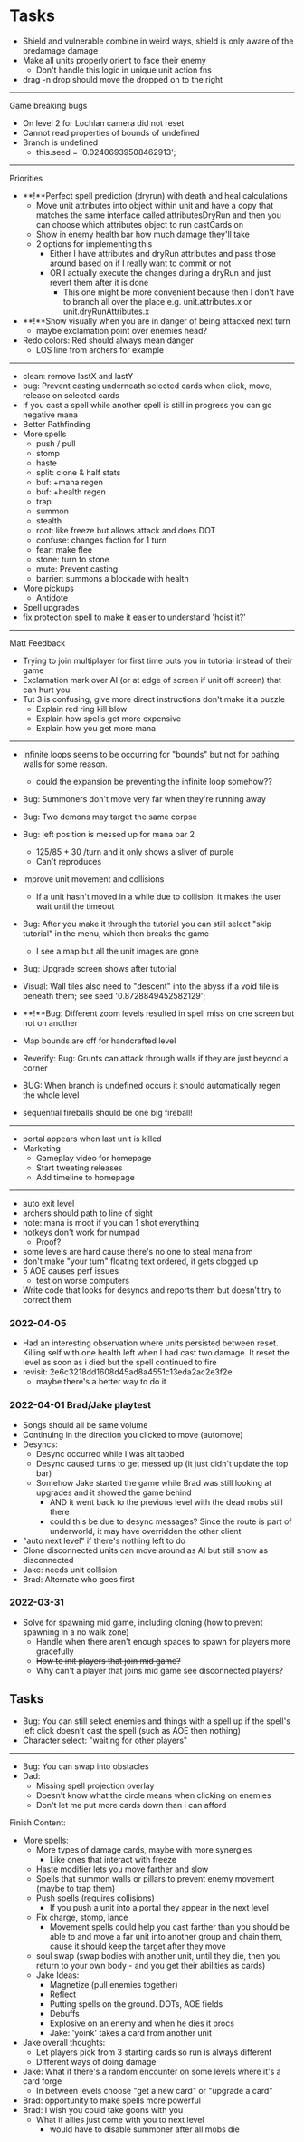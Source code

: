 # Tasks
- Shield and vulnerable combine in weird ways, shield is only aware of the predamage damage
- Make all units properly orient to face their enemy
    - Don't handle this logic in unique unit action fns
- drag -n drop should move the dropped on to the right
---
Game breaking bugs
- On level 2 for Lochlan camera did not reset
- Cannot read properties of bounds of undefined
- Branch is undefined
    - this.seed = '0.02406939508462913';
---
Priorities
- **!**Perfect spell prediction (dryrun) with death and heal calculations
    - Move unit attributes into object within unit and have a copy
    that matches the same interface called attributesDryRun and then you can
    choose which attributes object to run castCards on
    - Show in enemy health bar how much damage they'll take
    - 2 options for implementing this
        - Either I have attributes and dryRun attributes and pass those around
        based on if I really want to commit or not
        - OR I actually execute the changes during a dryRun and just revert
        them after it is done
            - This one might be more convenient because then I don't have
            to branch all over the place e.g. unit.attributes.x or
            unit.dryRunAttributes.x
- **!**Show visually when you are in danger of being attacked next turn
    - maybe exclamation point over enemies head?
- Redo colors: Red should always mean danger
    - LOS line from archers for example
---
- clean: remove lastX and lastY
- bug: Prevent casting underneath selected cards when click, move, release on selected cards
- If you cast a spell while another spell is still in progress you can go negative mana
- Better Pathfinding
- More spells
    - push / pull
    - stomp
    - haste
    - split: clone & half stats
    - buf: +mana regen
    - buf: +health regen
    - trap
    - summon
    - stealth
    - root: like freeze but allows attack and does DOT
    - confuse: changes faction for 1 turn
    - fear: make flee
    - stone: turn to stone
    - mute: Prevent casting
    - barrier: summons a blockade with health
- More pickups
    - Antidote
- Spell upgrades
- fix protection spell to make it easier to understand 'hoist it?'
---
Matt Feedback
- Trying to join multiplayer for first time puts you in tutorial instead of their game
- Exclamation mark over AI (or at edge of screen if unit off screen) that can hurt you.
- Tut 3 is confusing, give more direct instructions don't make it a puzzle
    - Explain red ring kill blow
    - Explain how spells get more expensive
    - Explain how you get more mana
---
- Infinite loops seems to be occurring for "bounds" but not for pathing walls for some reason.
    - could the expansion be preventing the infinite loop somehow??
- Bug: Summoners don't move very far when they're running away
- Bug: Two demons may target the same corpse
- Bug: left position is messed up for mana bar 2
    - 125/85 + 30 /turn and it only shows a sliver of purple
    - Can't reproduces
- Improve unit movement and collisions
    - If a unit hasn't moved in a while due to collision, it makes the user wait until the timeout
- Bug: After you make it through the tutorial you can still select "skip tutorial" in the menu, which then breaks the game
    - I see a map but all the unit images are gone
- Bug: Upgrade screen shows after tutorial
- Visual: Wall tiles also need to "descent" into the abyss if a void tile is beneath them; see seed '0.8728849452582129';
- **!**Bug: Different zoom levels resulted in spell miss on one screen but not on another

- Map bounds are off for handcrafted level
- Reverify: Bug: Grunts can attack through walls if they are just beyond a corner
- BUG: When branch is undefined occurs it should automatically regen the whole level
- sequential fireballs should be one big fireball!
---

- portal appears when last unit is killed
- Marketing
    - Gameplay video for homepage
    - Start tweeting releases
    - Add timeline to homepage

---
- auto exit level
- archers should path to line of sight
- note: mana is moot if you can 1 shot everything
- hotkeys don't work for numpad
    - Proof?
- some levels are hard cause there's no one to steal mana from
- don't make "your turn" floating text ordered, it gets clogged up
- 5 AOE causes perf issues
    - test on worse computers
- Write code that looks for desyncs and reports them but doesn't try to correct them
### 2022-04-05
- Had an interesting observation where units persisted between reset.  Killing self with one health left when I had cast two damage.
    It reset the level  as soon as i died but the spell continued to fire
- revisit: 2e6c3218dd1608d45ad8a4551c13eda2ac2e3f2e 
    - maybe there's a better way to do it
### 2022-04-01 Brad/Jake playtest
- Songs should all be same volume
- Continuing in the direction you clicked to move (automove)
- Desyncs:
    - Desync occurred while I was alt tabbed
    - Desync caused turns to get messed up (it just didn't update the top bar)
    - Somehow Jake started the game while Brad was still looking at upgrades and it showed the game behind
        - AND it went back to the previous level with the dead mobs still there
        - could this be due to desync messages? Since the route is part of underworld, it may have overridden the other client
- "auto next level" if there's nothing left to do
- Clone disconnected units can move around as AI but still show as disconnected
- Jake: needs unit collision
- Brad: Alternate who goes first

### 2022-03-31
- Solve for spawning mid game, including cloning (how to prevent spawning in a no walk zone)
    - Handle when there aren't enough spaces to spawn for players more gracefully
    - ~~How to init players that join mid game?~~
    - Why can't a player that joins mid game see disconnected players?
## Tasks
- Bug: You can still select enemies and things with a spell up if the spell's left click doesn't cast the spell (such as AOE then nothing)
- Character select: "waiting  for other players"
---
- Bug: You can swap into obstacles
- Dad:
    - Missing spell projection overlay
    - Doesn't know what the circle means when clicking on enemies
    - Don't let me put more cards down than i can afford

Finish Content:
- More spells:
    - More types of damage cards, maybe with more synergies
        - Like ones that interact with freeze
    - Haste modifier lets you move farther and slow
    - Spells that summon walls or pillars to prevent enemy movement (maybe to trap them)
    - Push spells (requires collisions)
        - If you push a unit into a portal they appear in the next level
    - Fix charge, stomp, lance
        - Movement spells could help you cast farther than you should be able to and move a far unit into another group and chain them, cause it should keep the target after they move
    - soul swap (swap bodies with another unit, until they die, then you return to your own body - and you get their abilities as cards)
    - Jake Ideas:
        - Magnetize (pull enemies together)
        - Reflect
        - Putting spells on the ground. DOTs, AOE fields
        - Debuffs
        - Explosive on an enemy and when he dies it procs
        - Jake: 'yoink' takes a card from another unit
- Jake overall thoughts:
    - Let players pick from 3 starting cards so run is always different
    - Different ways of doing damage
- Jake: What if there's a random encounter on some levels where it's a card forge
    - In between levels choose "get a new card" or "upgrade a card"
- Brad: opportunity to make spells more powerful
- Brad: I wish you could take goons with you
    - What if allies just come with you to next level
        - would have to disable summoner after all mobs die
